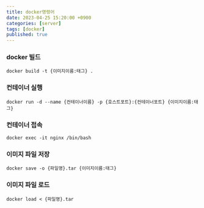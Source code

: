 ```yaml
---
title: docker명령어
date: 2023-04-25 15:20:00 +0900
categories: [server]
tags: [docker]
published: true
---
```


### docker 빌드

```shell
docker build -t {이미지이름:태그} .
```

### 컨테이너 실행

```shell
docker run -d --name {컨테이너이름} -p {호스트포트}:{컨테이너포트} {이미지이름:태그}
```

### 컨테이너 접속

```shell
docker exec -it nginx /bin/bash
```

### 이미지 파일 저장

```shell
docker save -o {파일명}.tar {이미지이름:태그}
```

### 이미지 파일 로드

```shell
docker load < {파일명}.tar
```
